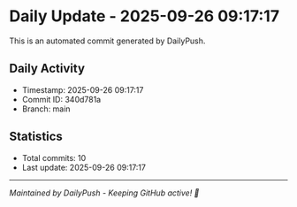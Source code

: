 # Daily Update - 2025-09-26 09:17:17

This is an automated commit generated by DailyPush.

## Daily Activity
- Timestamp: 2025-09-26 09:17:17
- Commit ID: 340d781a
- Branch: main

## Statistics
- Total commits: 10
- Last update: 2025-09-26 09:17:17

---
*Maintained by DailyPush - Keeping GitHub active! 🚀*

